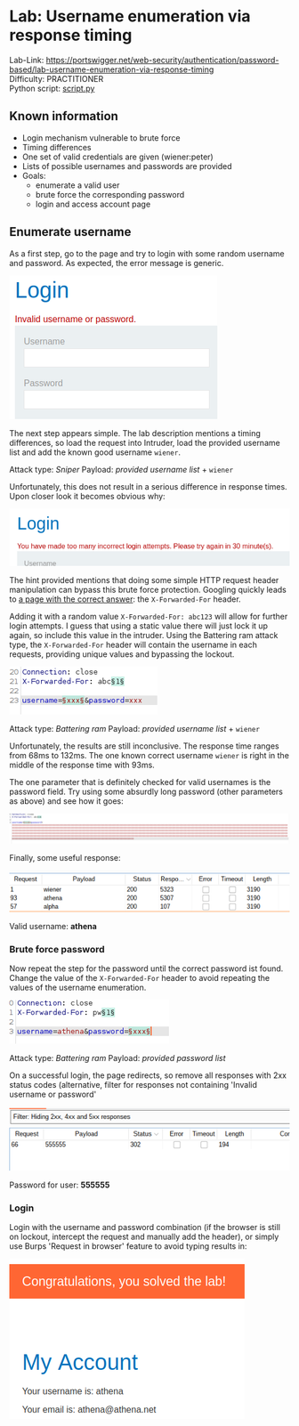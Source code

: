 # Lab: Username enumeration via response timing

Lab-Link: <https://portswigger.net/web-security/authentication/password-based/lab-username-enumeration-via-response-timing>  
Difficulty: PRACTITIONER  
Python script: [script.py](script.py)  

## Known information

- Login mechanism vulnerable to brute force
- Timing differences
- One set of valid credentials are given (wiener:peter)
- Lists of possible usernames and passwords are provided
- Goals:
  - enumerate a valid user
  - brute force the corresponding password
  - login and access account page

## Enumerate username

As a first step, go to the page and try to login with some random username and password. As expected, the error message is generic.

![generic error message](img/generic_error_message.png)

The next step appears simple. The lab description mentions a timing differences, so load the request into Intruder, load the provided username list and add the known good username `wiener`.

Attack type: *Sniper*
Payload: *provided username list* + `wiener`

Unfortunately, this does not result in a serious difference in response times. Upon closer look it becomes obvious why:

![brute force protection](img/brute_force_protection.png)

The hint provided mentions that doing some simple HTTP request header manipulation can bypass this brute force protection. Googling quickly leads to [a page with the correct answer](https://medium.com/r3d-buck3t/bypass-ip-restrictions-with-burp-suite-fb4c72ec8e9c): the `X-Forwarded-For` header.

Adding it with a random value `X-Forwarded-For: abc123` will allow for further login attempts. I guess that using a static value there will just lock it up again, so include this value in the intruder. Using the Battering ram attack type, the `X-Forwarded-For` header will contain the username in each requests, providing unique values and bypassing the lockout.

![second intruder attempt with custom header](img/use-custom-header.png)

Attack type: *Battering ram*
Payload: *provided username list* + `wiener`

Unfortunately, the results are still inconclusive. The response time ranges from 68ms to 132ms. The one known correct username `wiener` is right in the middle of the response time with 93ms.

The one parameter that is definitely checked for valid usernames is the password field. Try using some absurdly long password (other parameters as above) and see how it goes:

![third intruder attempt with custom header and long password](img/use-custom-header-and-long-pw.png)

Finally, some useful response:

![valid username found](img/valid-username-found.png)

Valid username: **athena**

### Brute force password

Now repeat the step for the password until the correct password ist found. Change the value of the `X-Forwarded-For` header to avoid repeating the values of the username enumeration.

![enumerate password](img/enumerate-password.png)

Attack type: *Battering ram*
Payload: *provided password list*

On a successful login, the page redirects, so remove all responses with 2xx status codes (alternative, filter for responses not containing 'Invalid username or password'

![Burp Intruder password found](img/password_found.png)

Password for user: **555555**

### Login

Login with the username and password combination (if the browser is still on lockout, intercept the request and manually add the header), or simply use Burps 'Request in browser' feature to avoid typing results in:

![success](img/success.png)
